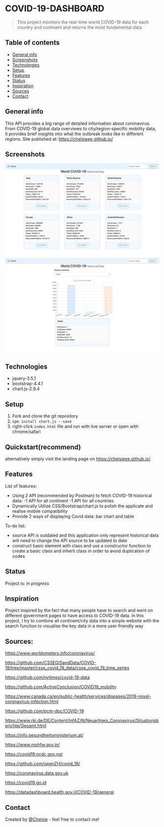 # COVID-19-DASHBOARD
> This project monitors the real-time world COVID-19 data for each country and continent and returns the most fundamental data.

## Table of contents
* [General info](#general-info)
* [Screenshots](#screenshots)
* [Technologies](#technologies)
* [Setup](#setup)
* [Features](#features)
* [Status](#status)
* [Inspiration](#inspiration)
* [Sources](#sources)
* [Contact](#contact)

## General info
This API provides a big range of detailed information about coronavirus. From COVID-19 global data overviews to city/region-specific mobility data, it provides brief insights into what the outbreak looks like in different regions.
Site published at: https://chelsieee.github.io/

## Screenshots
![Example screenshot](/image.js/landingPage.png)
![Example screenshot](/image.js/countryData.png)


## Technologies
* jquery-3.5.1
* bootstrap-4.4.1
* chart.js-2.9.4

## Setup
1. Fork and clone the git repository
2. `npm install chart.js --save`
3. right-click `index.html` file and run with live server or open with chrome/safari 
## Quickstart(recommend)
alternatively simply visit the landing page on https://chelsieee.github.io/


## Features
List of features:
* Using 2 API (recommended by Postman) to fetch COVID-19 historical data:
-1 API for all continent
-1 API for all countries
* Dynamically Utilize CSS/Bootstrap/chart.js to polish the applicate and realise mobile compatibility
* Provide 2 ways of displaying Covid data: bar chart and table

To-do list:
* source API is outdated and this application only represent historical data will need to change the API source to be updated to date
* construct basic element with class and use a constructor function to create a basic class and inherit class in order to avoid duplication of codes

## Status
Project is: _in progress_

## Inspiration
Project inspired by the fact that many people have to search and went on different government pages to have access to COVID-19 data. In this project, I try to combine all continent/city data into a simple website with the search function to visualise the key data in a more user-friendly way

## Sources:
https://www.worldometers.info/coronavirus/

https://github.com/CSSEGISandData/COVID-19/tree/master/csse_covid_19_data/csse_covid_19_time_series

https://github.com/nytimes/covid-19-data

https://github.com/ActiveConclusion/COVID19_mobility

https://www.canada.ca/en/public-health/services/diseases/2019-novel-coronavirus-infection.html

https://github.com/pcm-dpc/COVID-19

https://www.rki.de/DE/Content/InfAZ/N/Neuartiges_Coronavirus/Situationsberichte/Gesamt.html

https://info.gesundheitsministerium.at/

https://www.mohfw.gov.in/

https://covid19.ncdc.gov.ng/

https://github.com/openZH/covid_19/

https://coronavirus.data.gov.uk

https://covid19.go.id

https://datadashboard.health.gov.il/COVID-19/general



## Contact
Created by [@Chelsie](https://www.linkedin.com/in/chelsie-fu/) - feel free to contact me!
